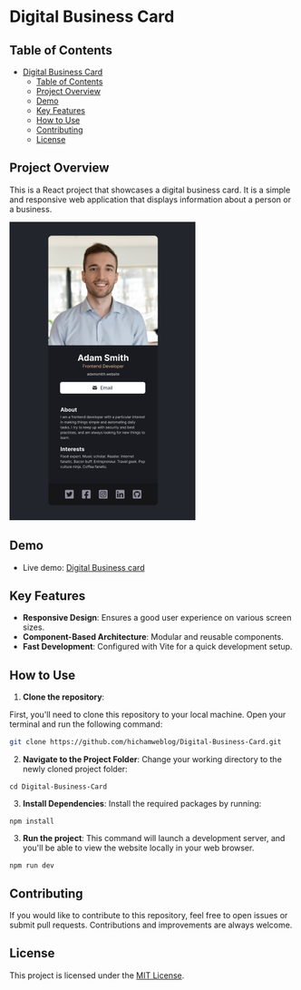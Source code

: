 # Digital Business Card

## Table of Contents

- [Digital Business Card](#digital-business-card)
  - [Table of Contents](#table-of-contents)
  - [Project Overview](#project-overview)
  - [Demo](#demo)
  - [Key Features](#key-features)
  - [How to Use](#how-to-use)
  - [Contributing](#contributing)
  - [License](#license)

## Project Overview

This is a React project that showcases a digital business card. It is a simple and responsive web application that displays information about a person or a business.

![website screenshot](./src/assets/screenshot.png)

## Demo

- Live demo: [Digital Business card](https://your-live-demo-link.com)

## Key Features

- **Responsive Design**: Ensures a good user experience on various screen sizes.
- **Component-Based Architecture**: Modular and reusable components.
- **Fast Development**: Configured with Vite for a quick development setup.

## How to Use

1. **Clone the repository**:

First, you'll need to clone this repository to your local machine. Open your terminal and run the following command:

```sh
git clone https://github.com/hichamweblog/Digital-Business-Card.git

```

2. **Navigate to the Project Folder**:
   Change your working directory to the newly cloned project folder:

```
cd Digital-Business-Card
```

3. **Install Dependencies**:
   Install the required packages by running:

```
npm install
```

3. **Run the project**:
   This command will launch a development server, and you'll be able to view the website locally in your web browser.

```
npm run dev
```

## Contributing

If you would like to contribute to this repository, feel free to open issues or submit pull requests. Contributions and improvements are always welcome.

## License

This project is licensed under the [MIT License](./LICENCE).
